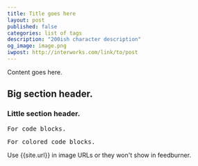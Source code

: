 ```yaml
---
title: Title goes here
layout: post
published: false
categories: list of tags
description: "200ish character description"
og_image: image.png
iwpost: http://interworks.com/link/to/post
---
```


Content goes here.

## Big section header.

### Little section header.

<pre>
For code blocks.
</pre>

<pre data-language="generic">
For colored code blocks.
</pre>

Use {{site.url}} in image URLs or they won't show in feedburner.